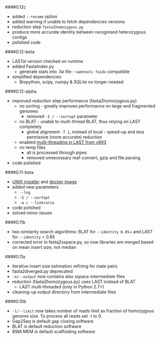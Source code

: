 
####0.12c
- added `--resume` option
- added warning if unable to fetch dependencies versions
- reduction step `fasta2homozygous.py`
 - produce more accurate identity between recognised heterozygous contigs
 - polished code

####0.12-beta
- LASTal version checked on runtime
- added FastaIndex.py
  - generate stats into .fai file - `samtools faidx` compatible
- simplified dependencies
  - Biopython, scipy, numpy & SQLite no longer needed


####0.12-alpha
- improved reduction step performance (fasta2homozygous.py)
  - no sorting - greatly improves performance on large and fragmented genomes
    - removed `-S / --sortopt` parameter
  - no BLAT - unable to multi-thread BLAT, thus relying on LAST completely
    - global alignment `-T 1`, instead of local - speed-up and less permissive (more accurate) reduction
  - enabled [multi-threading in LAST from v693](http://last.cbrc.jp/last/index.cgi/rev/4174fdbdb9a1)
  - no temp files
    - all is processed through pipes
    - removed unnecessary maf-convert, gzip and file parsing
- code polished

####0.11-beta
- [UNIX installer](https://github.com/lpryszcz/redundans#unix-installer) and [docker image](https://github.com/lpryszcz/redundans#docker-image)
- added new parameters
  - `--log`
  - `-S / --sortopt`
  - `-a / --linkratio`
- code polished
- solved minor issues

####0.11b
- two similarity search algorithms: BLAT for `--identity 0.85`+ and LAST for `--identity` < 0.85
- corrected error in fastq2sspace.py, so now libraries are merged based on mean insert size, not median

####0.11a
- iterative insert size estimation refining for mate pairs
- fasta2diverged.py deprecated
- `-o/--output` now contains also sspace intermediate files
- reduction (fasta2homozygous.py) uses LAST instead of BLAT
  - LAST multi-threaded (only in Python 2.7+)
- cleaning-up output directory from intermediate files

####0.10b
- `-l/--limit` now takes number of reads limit as fraction of homozygous genome size. To process all reads set -l to 0.
- Gap2Seq is default gap closing software
- BLAT is default reduction software
- BWA MEM is default scaffolding software
